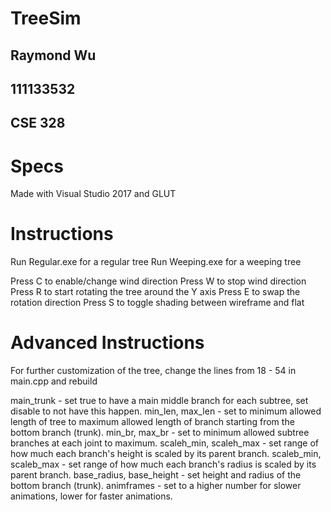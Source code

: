 # TreeSim

## Raymond Wu
## 111133532
## CSE 328

# Specs
Made with Visual Studio 2017 and GLUT

# Instructions

Run Regular.exe for a regular tree
Run Weeping.exe for a weeping tree

Press C to enable/change wind direction
Press W to stop wind direction
Press R to start rotating the tree around the Y axis
Press E to swap the rotation direction
Press S to toggle shading between wireframe and flat

# Advanced Instructions

For further customization of the tree, change the lines from 18 - 54 in main.cpp and rebuild

main_trunk - set true to have a main middle branch for each subtree, set disable to not have this happen.
min_len, max_len - set to minimum allowed length of tree to maximum allowed length of branch starting from the bottom branch (trunk).
min_br, max_br - set to minimum allowed subtree branches at each joint to maximum.
scaleh_min, scaleh_max - set range of how much each branch's height is scaled by its parent branch.
scaleb_min, scaleb_max - set range of how much each branch's radius is scaled by its parent branch.
base_radius, base_height - set height and radius of the bottom branch (trunk).
animframes - set to a higher number for slower animations, lower for faster animations.
